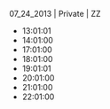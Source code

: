 07_24_2013 | Private | ZZ 
* 13:01:01
* 14:01:00
* 17:01:00
* 18:01:00
* 19:01:01
* 20:01:00
* 21:01:00
* 22:01:00
